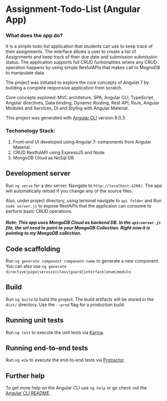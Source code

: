 # Assignment-Todo-List (Angular App)

### What does the app do?
It is a simple todo-list application that students can use to keep track of their assignments.
The interface allows a user to create a list of Assignments and keep track of their due date and submission submission status.
The applicaiton supports full CRUD funtionalities where any CRUD operation happens by using simple ResfulAPIs that makes call to MognoDB to manipulate data.

The project was initiated to explore the core concepts of Angulat 7 by building a complete responsive application from scratch.

Core concepts explored: MVC architeture, SPA, Angular CLI, TypeScript, Angular directives, Data binding, Dynamic Routing, Rest API, RsJx, Angular Modules and Services, DI and Styling with Angular Material. 

This project was generated with [Angular CLI](https://github.com/angular/angular-cli) version 8.0.3.

### Techonology Stack:
1) Front-end UI developed using Angular 7: components from Angular Material
2) CRUD RestfulAPI using ExpressJS and Node
3) MongoDB Cloud as NoSql DB

## Development server

Run `ng serve` for a dev server. Navigate to `http://localhost:4200/`. The app will automatically reload if you change any of the source files.

Also, under project directory, using terminal navigate to `api folder` and Run `node server.js` to expose RestAPIs that the 
applicaion can consume to perform basic CRUD operations.

##### Note: This app uses MongoDB Cloud as backend DB. In the `api>server.js` file, the url need to point to your MongoDB Collection. Right now it is pointing to my MongoDB collection.


## Code scaffolding

Run `ng generate component component-name` to generate a new component. You can also use `ng generate directive|pipe|service|class|guard|interface|enum|module`.

## Build

Run `ng build` to build the project. The build artifacts will be stored in the `dist/` directory. Use the `--prod` flag for a production build.

## Running unit tests

Run `ng test` to execute the unit tests via [Karma](https://karma-runner.github.io).

## Running end-to-end tests

Run `ng e2e` to execute the end-to-end tests via [Protractor](http://www.protractortest.org/).

## Further help

To get more help on the Angular CLI use `ng help` or go check out the [Angular CLI README](https://github.com/angular/angular-cli/blob/master/README.md).
